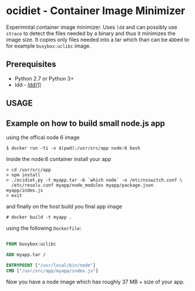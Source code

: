 # ocidiet -  Container Image Minimizer

Experimntal container image minimizer. Uses `ldd` and can possibly use
`strace` to detect the files needed by a binary and thus it minimizes
the image size. It copies only files needed into a tar which than can
be `ADD`ed to for example `busybox:uclibc` image.


## Prerequisites

- Python 2.7 or Python 3+
- ldd - [ldd(1)](https://linux.die.net/man/1/ldd)


## USAGE

## Example on how to build small node.js app

using the offical node 6 image

```
$ docker run -ti -v $(pwd):/usr/src/app node:6 bash
```

Inside the node:6 container install your app

```
> cd /usr/src/app
> npm install
> ./ocidiet.py -t myapp.tar -b `which node` -e /etc/nsswitch.conf \
  /etc/resolv.conf myapp/node_modules myapp/package.json myapp/index.js
> exit
```

and finally on the host build you final app image

```
# docker build -t myapp .
```
using the following `Dockerfile`:

```Dockerfile

FROM busybox:uclibc

ADD myapp.tar /

ENTRYPOINT ["/usr/local/bin/node"]
CMD ["/usr/src/app/myapp/index.js"]

```

Now you have a node image which has roughly 37 MB + size of your app.

